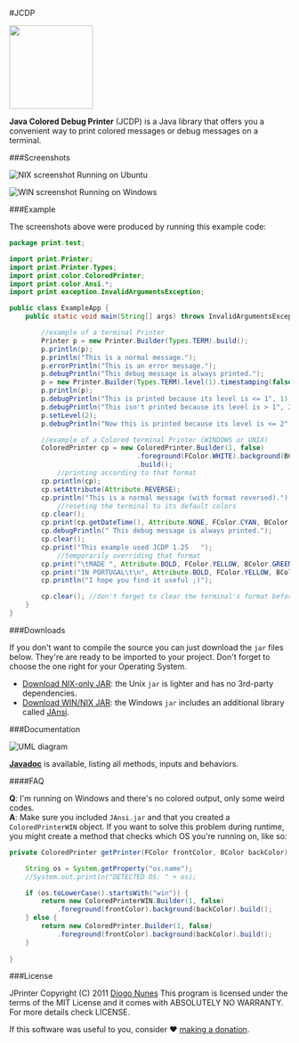 #JCDP

<img src="https://raw.githubusercontent.com/dialex/JCDP/master/doc/img/JCDP-logo.png" width="150">

**Java Colored Debug Printer** (JCDP) is a Java library that offers you a convenient way to print colored messages or debug messages on a terminal.

###Screenshots

![NIX screenshot](https://raw.githubusercontent.com/dialex/JCDP/master/doc/img/ScreenshotNIX.png)
Running on Ubuntu

![WIN screenshot](https://raw.githubusercontent.com/dialex/JCDP/master/doc/img/ScreenshotWIN.png)
Running on Windows

###Example

The screenshots above were produced by running this example code:

```java
package print.test;

import print.Printer;
import print.Printer.Types;
import print.color.ColoredPrinter;
import print.color.Ansi.*;
import print.exception.InvalidArgumentsException;

public class ExampleApp {
    public static void main(String[] args) throws InvalidArgumentsException {

        //example of a terminal Printer
        Printer p = new Printer.Builder(Types.TERM).build();
        p.println(p);
        p.println("This is a normal message.");
        p.errorPrintln("This is an error message.");
        p.debugPrintln("This debug message is always printed.");
        p = new Printer.Builder(Types.TERM).level(1).timestamping(false).build();
        p.println(p);
        p.debugPrintln("This is printed because its level is <= 1", 1);
        p.debugPrintln("This isn't printed because its level is > 1", 2);
        p.setLevel(2);
        p.debugPrintln("Now this is printed because its level is <= 2", 2);

        //example of a Colored terminal Printer (WINDOWS or UNIX)
        ColoredPrinter cp = new ColoredPrinter.Builder(1, false)
                                .foreground(FColor.WHITE).background(BColor.BLUE)   //setting format
                                .build();
            //printing according to that format
        cp.println(cp);
        cp.setAttribute(Attribute.REVERSE);
        cp.println("This is a normal message (with format reversed).");
            //reseting the terminal to its default colors
        cp.clear();
        cp.print(cp.getDateTime(), Attribute.NONE, FColor.CYAN, BColor.BLACK);
        cp.debugPrintln(" This debug message is always printed.");
        cp.clear();
        cp.print("This example used JCDP 1.25   ");
            //temporarily overriding that format
        cp.print("\tMADE ", Attribute.BOLD, FColor.YELLOW, BColor.GREEN);
        cp.print("IN PORTUGAL\t\n", Attribute.BOLD, FColor.YELLOW, BColor.RED);
        cp.println("I hope you find it useful ;)");

        cp.clear(); //don't forget to clear the terminal's format before exiting
    }
}
```

###Downloads

If you don't want to compile the source you can just download the `jar` files below. They're are ready to be imported to your project. Don't forget to choose the one right for your Operating System.

- [Download NIX-only JAR](http://www.diogonunes.com/assets/downloadmanager/click.php?id=8): the Unix `jar` is lighter and has no 3rd-party dependencies.
- [Download WIN/NIX JAR](http://www.diogonunes.com/assets/downloadmanager/click.php?id=9): the Windows `jar` includes an additional library called [JAnsi](https://github.com/fusesource/jansi).

###Documentation

![UML diagram](https://raw.githubusercontent.com/dialex/JCDP/master/doc/img/JCDP-UML.png)

[**Javadoc**](http://dialex.github.io/JCDP/javadoc/) is available, listing all methods, inputs and behaviors.

####FAQ

**Q**: I'm running on Windows and there's no colored output, only some weird codes.<br/>
**A**: Make sure you included `JAnsi.jar` and that you created a `ColoredPrinterWIN` object. If you want to solve this problem during runtime, you might create a method that checks which OS you're running on, like so:

```java
private ColoredPrinter getPrinter(FColor frontColor, BColor backColor) {

    String os = System.getProperty("os.name");
    //System.out.println("DETECTED OS: " + os);

    if (os.toLowerCase().startsWith("win")) {
        return new ColoredPrinterWIN.Builder(1, false)
            .foreground(frontColor).background(backColor).build();
    } else {
        return new ColoredPrinter.Builder(1, false)
            .foreground(frontColor).background(backColor).build();
    }
    
}
```

###License

JPrinter  Copyright (C) 2011  [Diogo Nunes](http://www.diogonunes.com/)
This program is licensed under the terms of the MIT License and it comes with ABSOLUTELY NO WARRANTY. For more details check LICENSE.

If this software was useful to you, consider ♥ [making a donation](https://www.paypal.com/cgi-bin/webscr?cmd=_s-xclick&hosted_button_id=88NSA22HBX2PA).
